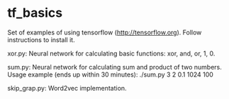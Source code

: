 # tf_basics

Set of examples of using tensorflow (http://tensorflow.org).
Follow instructions to install it.

xor.py:
 Neural network for calculating basic functions: xor, and, or, 1, 0.

sum.py:
 Neural network for calculating sum and product of two numbers.
 Usage example (ends up within 30 minutes): ./sum.py 3 2 0.1 1024 100

skip_grap.py:
 Word2vec implementation.


